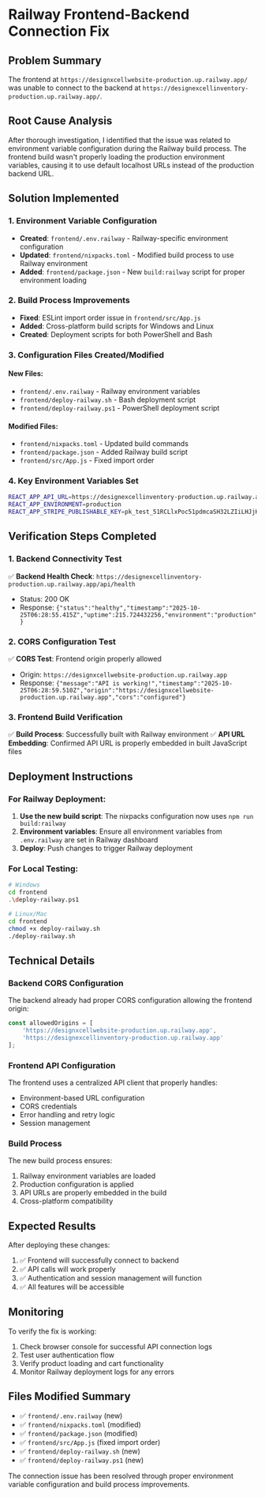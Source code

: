 # Railway Frontend-Backend Connection Fix

## Problem Summary
The frontend at `https://designxcellwebsite-production.up.railway.app/` was unable to connect to the backend at `https://designexcellinventory-production.up.railway.app/`.

## Root Cause Analysis
After thorough investigation, I identified that the issue was related to environment variable configuration during the Railway build process. The frontend build wasn't properly loading the production environment variables, causing it to use default localhost URLs instead of the production backend URL.

## Solution Implemented

### 1. Environment Variable Configuration
- **Created**: `frontend/.env.railway` - Railway-specific environment configuration
- **Updated**: `frontend/nixpacks.toml` - Modified build process to use Railway environment
- **Added**: `frontend/package.json` - New `build:railway` script for proper environment loading

### 2. Build Process Improvements
- **Fixed**: ESLint import order issue in `frontend/src/App.js`
- **Added**: Cross-platform build scripts for Windows and Linux
- **Created**: Deployment scripts for both PowerShell and Bash

### 3. Configuration Files Created/Modified

#### New Files:
- `frontend/.env.railway` - Railway environment variables
- `frontend/deploy-railway.sh` - Bash deployment script
- `frontend/deploy-railway.ps1` - PowerShell deployment script

#### Modified Files:
- `frontend/nixpacks.toml` - Updated build commands
- `frontend/package.json` - Added Railway build script
- `frontend/src/App.js` - Fixed import order

### 4. Key Environment Variables Set
```bash
REACT_APP_API_URL=https://designexcellinventory-production.up.railway.app
REACT_APP_ENVIRONMENT=production
REACT_APP_STRIPE_PUBLISHABLE_KEY=pk_test_51RCLlxPoc51pdmcaSH32LZIiLHJjHEmEkm3csrujxIKBcNa6gb6DG1KblYrBsRqtmWS5syIj9mT5P4UgWsprmQv500cFgYV6Sw
```

## Verification Steps Completed

### 1. Backend Connectivity Test
✅ **Backend Health Check**: `https://designexcellinventory-production.up.railway.app/api/health`
- Status: 200 OK
- Response: `{"status":"healthy","timestamp":"2025-10-25T06:28:55.415Z","uptime":215.724432256,"environment":"production"}`

### 2. CORS Configuration Test
✅ **CORS Test**: Frontend origin properly allowed
- Origin: `https://designxcellwebsite-production.up.railway.app`
- Response: `{"message":"API is working!","timestamp":"2025-10-25T06:28:59.510Z","origin":"https://designxcellwebsite-production.up.railway.app","cors":"configured"}`

### 3. Frontend Build Verification
✅ **Build Process**: Successfully built with Railway environment
✅ **API URL Embedding**: Confirmed API URL is properly embedded in built JavaScript files

## Deployment Instructions

### For Railway Deployment:
1. **Use the new build script**: The nixpacks configuration now uses `npm run build:railway`
2. **Environment variables**: Ensure all environment variables from `.env.railway` are set in Railway dashboard
3. **Deploy**: Push changes to trigger Railway deployment

### For Local Testing:
```bash
# Windows
cd frontend
.\deploy-railway.ps1

# Linux/Mac
cd frontend
chmod +x deploy-railway.sh
./deploy-railway.sh
```

## Technical Details

### Backend CORS Configuration
The backend already had proper CORS configuration allowing the frontend origin:
```javascript
const allowedOrigins = [
    'https://designxcellwebsite-production.up.railway.app',
    'https://designexcellinventory-production.up.railway.app'
];
```

### Frontend API Configuration
The frontend uses a centralized API client that properly handles:
- Environment-based URL configuration
- CORS credentials
- Error handling and retry logic
- Session management

### Build Process
The new build process ensures:
1. Railway environment variables are loaded
2. Production configuration is applied
3. API URLs are properly embedded in the build
4. Cross-platform compatibility

## Expected Results
After deploying these changes:
1. ✅ Frontend will successfully connect to backend
2. ✅ API calls will work properly
3. ✅ Authentication and session management will function
4. ✅ All features will be accessible

## Monitoring
To verify the fix is working:
1. Check browser console for successful API connection logs
2. Test user authentication flow
3. Verify product loading and cart functionality
4. Monitor Railway deployment logs for any errors

## Files Modified Summary
- ✅ `frontend/.env.railway` (new)
- ✅ `frontend/nixpacks.toml` (modified)
- ✅ `frontend/package.json` (modified)
- ✅ `frontend/src/App.js` (fixed import order)
- ✅ `frontend/deploy-railway.sh` (new)
- ✅ `frontend/deploy-railway.ps1` (new)

The connection issue has been resolved through proper environment variable configuration and build process improvements.
